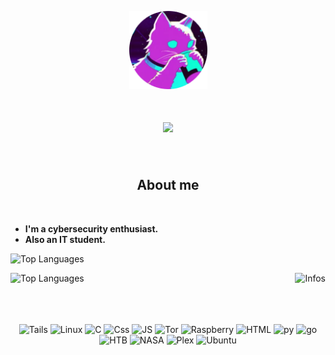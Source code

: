 <p align="center">
  <img src="H3.png" alt="PP" width="125">
</p>

<h1 align="center">
  <a href="https://git.io/typing-svg">
    <img src="https://readme-typing-svg.herokuapp.com?font=&size=30&duration=4000&pause=1000&color=C443DE&background=691BFF00&center=true&vCenter=true&width=600&lines=Welcome+to+my+Github+profile+!;I'm+Enzo,+a+BTS+CIEL+student.">
  </a>
</h1>
<br>

<h2 align="center">About me</h2>
<br> 

- **I'm a cybersecurity enthusiast.**
- **Also an IT student.**

<p>
  <img src="https://komarev.com/ghpvc/?username=Enzo-CIEL&color=c443de" alt="Top Languages">
</p>
<p>
  <div align="center">
    <p>
      <img align="left" src="https://github-readme-stats.vercel.app/api/top-langs/?username=Enzo-CIEL&theme=synthwave" alt="Top Languages">
    </p>
    <p>
      <img align="right" src="https://github-readme-stats.vercel.app/api/?username=Enzo-CIEL&theme=synthwave&custom_title=‎Stats&rank_icon=github" alt="Infos">
    </p>
  </div>
</p>

<br><br><br><br>

<p align="center">
  <img height="50" src="https://cdn.simpleicons.org/tails/c443de" alt="Tails">
  <img height="50" src="https://cdn.simpleicons.org/linux/c443de" alt="Linux">
  <img height="50" src="https://cdn.simpleicons.org/c/c443de" alt="C">
  <img height="50" src="https://cdn.simpleicons.org/css3/c443de" alt="Css">
  <img height="50" src="https://cdn.simpleicons.org/javascript/c443de" alt="JS">
  <img height="50" src="https://cdn.simpleicons.org/torproject/c443de" alt="Tor">
  <img height="50" src="https://cdn.simpleicons.org/raspberrypi/c443de" alt="Raspberry">
  <img height="50" src="https://cdn.simpleicons.org/html5/c443de" alt="HTML">
  <img height="50" src="https://cdn.simpleicons.org/python/c443de" alt="py">
  <img height="50" src="https://cdn.simpleicons.org/go/c443de" alt="go">
  <img height="50" src="https://cdn.simpleicons.org/hackthebox/c443de" alt="HTB">
  <img height="50" src="https://cdn.simpleicons.org/nasa/c443de" alt="NASA">
  <img height="50" src="https://cdn.simpleicons.org/plex/c443de" alt="Plex">
  <img height="50" src="https://cdn.simpleicons.org/ubuntu/c443de" alt="Ubuntu">
</p>
